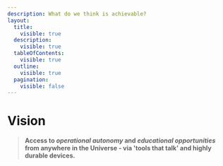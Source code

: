 ```yaml
---
description: What do we think is achievable?
layout:
  title:
    visible: true
  description:
    visible: true
  tableOfContents:
    visible: true
  outline:
    visible: true
  pagination:
    visible: false
---
```


# Vision

> **Access to **_**operational autonomy**_** and **_**educational opportunities**_** from anywhere in the Universe - via 'tools that talk' and highly durable devices.**

